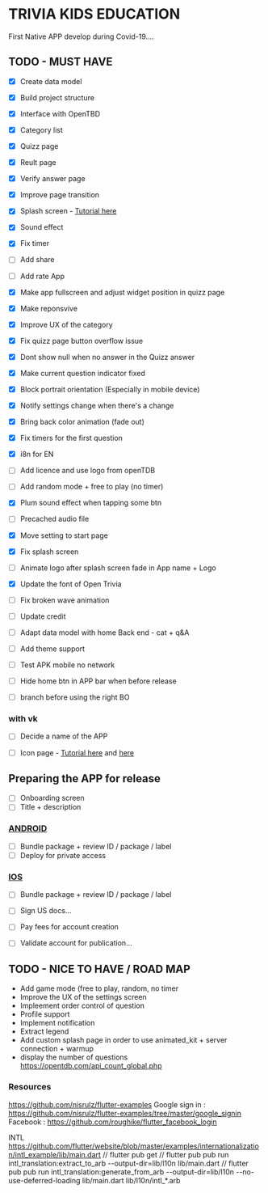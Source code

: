# TRIVIA KIDS EDUCATION #

First Native APP develop during Covid-19....


## TODO - MUST HAVE ##

- [x] Create data model
- [x] Build project structure
- [x] Interface with OpenTBD
- [x] Category list
- [x] Quizz page
- [x] Reult page
- [x] Verify answer page
- [x] Improve page transition
- [x] Splash screen - [Tutorial here](https://medium.com/@diegoveloper/flutter-splash-screen-9f4e05542548)
- [x] Sound effect
- [x] Fix timer
- [ ] Add share
- [ ] Add rate App
- [x] Make app fullscreen and adjust widget position in quizz page
- [x] Make reponsvive
- [x] Improve UX of the category
- [x] Fix quizz page button overflow issue
- [x] Dont show null when no answer in the Quizz answer
- [x] Make current question indicator fixed
- [x] Block portrait orientation (Especially in mobile device)
- [x] Notify settings change when there's a change
- [x] Bring back color animation (fade out)
- [X] Fix timers for the first question
- [x] i8n for EN
- [ ] Add licence and use logo from openTDB
- [ ] Add random mode + free to play (no timer)
- [x] Plum sound effect when tapping some btn
- [ ] Precached audio file
- [x] Move setting to start page
- [x] Fix splash screen
- [ ] Animate logo after splash screen fade in App name + Logo
- [x] Update the font of Open Trivia
- [ ] Fix broken wave animation
- [ ] Update credit




- [ ] Adapt data model with home Back end - cat + q&A
- [ ] Add theme support
- [ ] Test APK mobile no network
- [ ] Hide home btn in APP bar when before release
- [ ] branch before using the right BO

### with vk
- [ ] Decide a name of the APP
- [ ] Icon page - [Tutorial here](https://stackoverflow.com/questions/43928702/how-to-change-the-application-launcher-icon-on-flutter) and [here](https://androidmonks.com/flutter-change-app-name/#Changing_App_Icon_For_IOS)


## Preparing the APP for release


- [ ] Onboarding screen
- [ ] Title + description

### [ANDROID](https://flutter.dev/docs/deployment/android)

- [ ] Bundle package + review ID / package / label
- [ ] Deploy for private access

### [IOS](https://flutter.dev/docs/deployment/ios)

- [ ] Bundle package + review ID / package / label
- [ ] Sign US docs...
- [ ] Pay fees for account creation
- [ ] Validate account for publication...


## TODO - NICE TO HAVE / ROAD MAP ##

* Add game mode (free to play, random, no timer
* Improve the UX of the settings screen
* Impleement order control of question
* Profile support
* Implement notification
* Extract legend
* Add custom splash page in order to use animated_kit + server connection + warmup
* display the number of questions https://opentdb.com/api_count_global.php

### Resources

https://github.com/nisrulz/flutter-examples
Google sign in : https://github.com/nisrulz/flutter-examples/tree/master/google_signin
Facebook : https://github.com/roughike/flutter_facebook_login

INTL
https://github.com/flutter/website/blob/master/examples/internationalization/intl_example/lib/main.dart
// flutter pub get
// flutter pub pub run intl_translation:extract_to_arb --output-dir=lib/l10n lib/main.dart
// flutter pub pub run intl_translation:generate_from_arb --output-dir=lib/l10n --no-use-deferred-loading lib/main.dart lib/l10n/intl_*.arb
